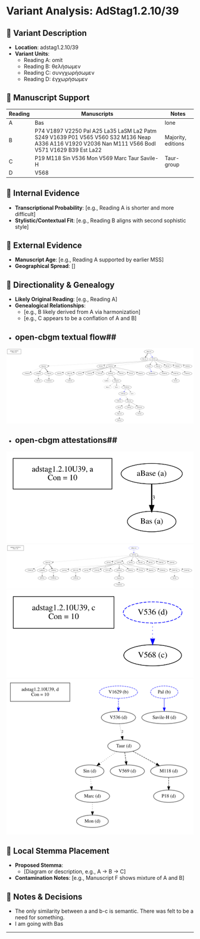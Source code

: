 # Variant Analysis: AdStag1.2.10/39

## 📌 Variant Description
- **Location**: adstag1.2.10/39
- **Variant Units**: 
  - Reading A: omit
  - Reading B: θελήσωμεν
  - Reading C: συνγχωρήσωμεν
  - Reading D: ἐγχωρήσωμεν
 

## 🧬 Manuscript Support
| Reading | Manuscripts | Notes |
|--------|-------------|-------|
| A      |  Bas               | lone  |
| B      | P74 V1897 V2250 Pal A25 La35 LaSM La2 Patm S249 V1639 P01 V565 V560 S32 M136 Neap A336 A116 V1920 V2036 Nan M111 V566 Bodl V571 V1629 B39 Est La22 | Majority, editions |
| C      | P19 M118 Sin V536 Mon V569 Marc Taur Savile-H    | Taur-group |
| D      |  V568    |  |


## 🧠 Internal Evidence
- **Transcriptional Probability**: [e.g., Reading A is shorter and more difficult]
- **Stylistic/Contextual Fit**: [e.g., Reading B aligns with second sophistic style]

## 🧭 External Evidence
- **Manuscript Age**: [e.g., Reading A supported by earlier MSS]
- **Geographical Spread**: []

## 🔄 Directionality & Genealogy
- **Likely Original Reading**: [e.g., Reading A]
- **Genealogical Relationships**:
  - [e.g., B likely derived from A via harmonization]
  - [e.g., C appears to be a conflation of A and B]
- ## open-cbgm textual flow##
![adstag1.2.10U39](flow/adstag1.2.10U39-textual-flow.svg "adstag1.2.10U39")
- ## open-cbgm attestations##
![adstag1.2.10U39Ra](attestations/adstag1.2.10U39Ra-coherence-attestations.svg "adstag1.2.10U39Ra")
![adstag1.2.10U39Rb](attestations/adstag1.2.10U39Rb-coherence-attestations.svg "adstag1.2.10U39Rb")
![adstag1.2.10U39Rc](attestations/adstag1.2.10U39Rc-coherence-attestations.svg "adstag1.2.10U39Rc")
![adstag1.2.10U39Rd](attestations/adstag1.2.10U39Rd-coherence-attestations.svg "adstag1.2.10U39Rd")

## 🌿 Local Stemma Placement
- **Proposed Stemma**:
  - [Diagram or description, e.g., A → B → C]
- **Contamination Notes**: [e.g., Manuscript F shows mixture of A and B]

## 📝 Notes & Decisions
- The only similarity between a and b-c is semantic. There was felt to be a need for something.
- I am going with Bas

---